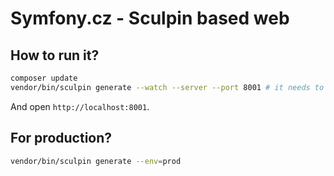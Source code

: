 # Symfony.cz - Sculpin based web

## How to run it?

```sh
composer update
vendor/bin/sculpin generate --watch --server --port 8001 # it needs to be run from vendor, to autoload all composer classes 
```

And open `http://localhost:8001`.

## For production?

```sh
vendor/bin/sculpin generate --env=prod
```

